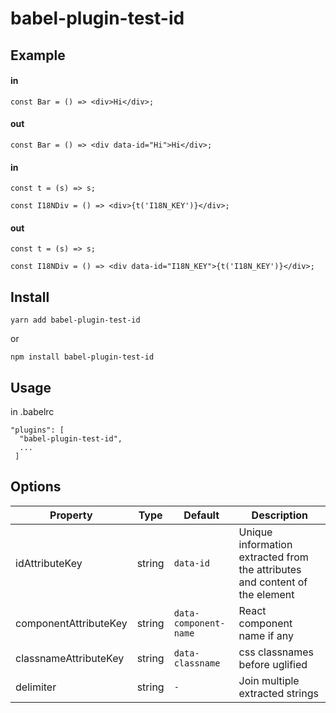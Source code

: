 # babel-plugin-test-id

## Example

#### in

```
const Bar = () => <div>Hi</div>;
```

#### out

```
const Bar = () => <div data-id="Hi">Hi</div>;
```

#### in

```
const t = (s) => s;

const I18NDiv = () => <div>{t('I18N_KEY')}</div>;
```

#### out

```
const t = (s) => s;

const I18NDiv = () => <div data-id="I18N_KEY">{t('I18N_KEY')}</div>;

```

## Install

`yarn add babel-plugin-test-id`

or

`npm install babel-plugin-test-id`

## Usage

in .babelrc

```
"plugins": [
  "babel-plugin-test-id",
  ...
 ]
```

## Options

| Property | Type | Default | Description |
| --- | --- | --- | ---|
| idAttributeKey | string | `data-id` | Unique information extracted from the attributes and content of the element |
| componentAttributeKey | string | `data-component-name` | React component name if any |
| classnameAttributeKey | string | `data-classname` | css classnames before uglified |
| delimiter | string | `-` | Join multiple extracted strings